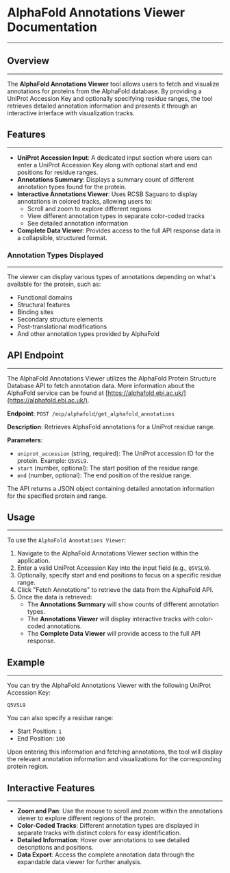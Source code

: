 # AlphaFold Annotations Viewer Documentation
---

## Overview
---

The **AlphaFold Annotations Viewer** tool allows users to fetch and visualize annotations for proteins from the AlphaFold database. By providing a UniProt Accession Key and optionally specifying residue ranges, the tool retrieves detailed annotation information and presents it through an interactive interface with visualization tracks.

## Features
---
- **UniProt Accession Input**: A dedicated input section where users can enter a UniProt Accession Key along with optional start and end positions for residue ranges.
- **Annotations Summary**: Displays a summary count of different annotation types found for the protein.
- **Interactive Annotations Viewer**: Uses RCSB Saguaro to display annotations in colored tracks, allowing users to:
  - Scroll and zoom to explore different regions
  - View different annotation types in separate color-coded tracks
  - See detailed annotation information
- **Complete Data Viewer**: Provides access to the full API response data in a collapsible, structured format.

### Annotation Types Displayed
---
The viewer can display various types of annotations depending on what's available for the protein, such as:
- Functional domains
- Structural features
- Binding sites
- Secondary structure elements
- Post-translational modifications
- And other annotation types provided by AlphaFold

## API Endpoint
---
The AlphaFold Annotations Viewer utilizes the AlphaFold Protein Structure Database API to fetch annotation data. More information about the AlphaFold service can be found at [https://alphafold.ebi.ac.uk/](https://alphafold.ebi.ac.uk/).

**Endpoint**: `POST /mcp/alphafold/get_alphafold_annotations`

**Description**: Retrieves AlphaFold annotations for a UniProt residue range.

**Parameters**:
- `uniprot_accession` (string, required): The UniProt accession ID for the protein. Example: `Q5VSL9`.
- `start` (number, optional): The start position of the residue range.
- `end` (number, optional): The end position of the residue range.

The API returns a JSON object containing detailed annotation information for the specified protein and range.

## Usage
---
To use the `AlphaFold Annotations Viewer`:
1. Navigate to the AlphaFold Annotations Viewer section within the application.
2. Enter a valid UniProt Accession Key into the input field (e.g., `Q5VSL9`).
3. Optionally, specify start and end positions to focus on a specific residue range.
4. Click "Fetch Annotations" to retrieve the data from the AlphaFold API.
5. Once the data is retrieved:
    - The **Annotations Summary** will show counts of different annotation types.
    - The **Annotations Viewer** will display interactive tracks with color-coded annotations.
    - The **Complete Data Viewer** will provide access to the full API response.

## Example
---
You can try the AlphaFold Annotations Viewer with the following UniProt Accession Key:

```
Q5VSL9
```

You can also specify a residue range:
- Start Position: `1`
- End Position: `100`

Upon entering this information and fetching annotations, the tool will display the relevant annotation information and visualizations for the corresponding protein region.

## Interactive Features
---
- **Zoom and Pan**: Use the mouse to scroll and zoom within the annotations viewer to explore different regions of the protein.
- **Color-Coded Tracks**: Different annotation types are displayed in separate tracks with distinct colors for easy identification.
- **Detailed Information**: Hover over annotations to see detailed descriptions and positions.
- **Data Export**: Access the complete annotation data through the expandable data viewer for further analysis.
